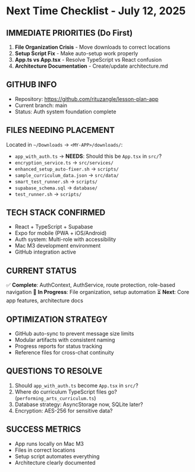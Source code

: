# Next Time Checklist - July 12, 2025

## IMMEDIATE PRIORITIES (Do First)
1. **File Organization Crisis** - Move downloads to correct locations
2. **Setup Script Fix** - Make auto-setup work properly
3. **App.ts vs App.tsx** - Resolve TypeScript vs React confusion
4. **Architecture Documentation** - Create/update architecture.md

## GITHUB INFO
- Repository: https://github.com/rituzangle/lesson-plan-app
- Current branch: main
- Status: Auth system foundation complete

## FILES NEEDING PLACEMENT
Located in `~/Downloads` → `<MY-APP>/downloads/`:
- `app_with_auth.ts` → **NEEDS**: Should this be `App.tsx` in `src/`?
- `encryption_service.ts` → `src/services/`
- `enhanced_setup_auto-fixer.sh` → `scripts/`
- `sample_curriculum_data.json` → `src/data/`
- `smart_test_runner.sh` → `scripts/`
- `supabase_schema.sql` → `database/`
- `test_runner.sh` → `scripts/`

## TECH STACK CONFIRMED
- React + TypeScript + Supabase
- Expo for mobile (PWA + iOS/Android)
- Auth system: Multi-role with accessibility
- Mac M3 development environment
- GitHub integration active

## CURRENT STATUS
✅ **Complete**: AuthContext, AuthService, route protection, role-based navigation
🔄 **In Progress**: File organization, setup automation
⏳ **Next**: Core app features, architecture docs

## OPTIMIZATION STRATEGY
- GitHub auto-sync to prevent message size limits
- Modular artifacts with consistent naming
- Progress reports for status tracking
- Reference files for cross-chat continuity

## QUESTIONS TO RESOLVE
1. Should `app_with_auth.ts` become `App.tsx` in `src/`?
2. Where do curriculum TypeScript files go? (`performing_arts_curriculum.ts`)
3. Database strategy: AsyncStorage now, SQLite later?
4. Encryption: AES-256 for sensitive data?

## SUCCESS METRICS
- App runs locally on Mac M3
- Files in correct locations
- Setup script automates everything
- Architecture clearly documented